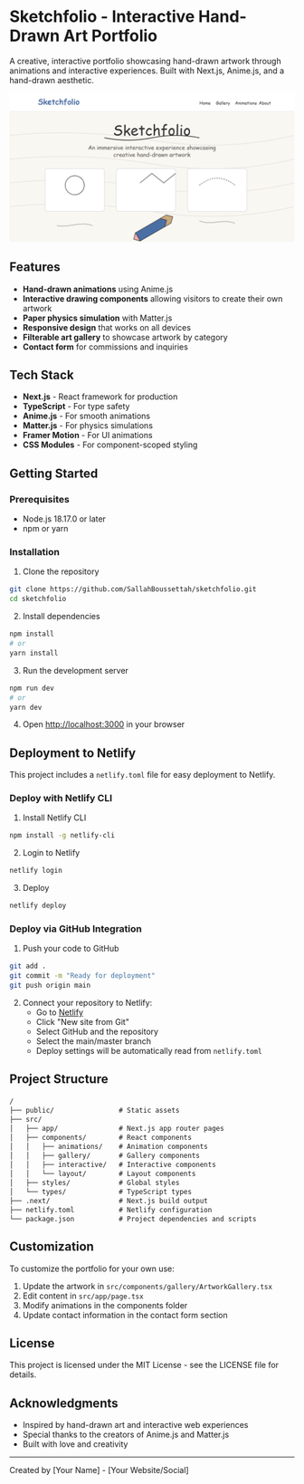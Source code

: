 # Sketchfolio - Interactive Hand-Drawn Art Portfolio

A creative, interactive portfolio showcasing hand-drawn artwork through animations and interactive experiences. Built with Next.js, Anime.js, and a hand-drawn aesthetic.

![Sketchfolio](public/screenshots/preview.png)

## Features

- **Hand-drawn animations** using Anime.js
- **Interactive drawing components** allowing visitors to create their own artwork
- **Paper physics simulation** with Matter.js
- **Responsive design** that works on all devices
- **Filterable art gallery** to showcase artwork by category
- **Contact form** for commissions and inquiries

## Tech Stack

- **Next.js** - React framework for production
- **TypeScript** - For type safety
- **Anime.js** - For smooth animations
- **Matter.js** - For physics simulations
- **Framer Motion** - For UI animations
- **CSS Modules** - For component-scoped styling

## Getting Started

### Prerequisites

- Node.js 18.17.0 or later
- npm or yarn

### Installation

1. Clone the repository
```bash
git clone https://github.com/SallahBoussettah/sketchfolio.git
cd sketchfolio
```

2. Install dependencies
```bash
npm install
# or
yarn install
```

3. Run the development server
```bash
npm run dev
# or
yarn dev
```

4. Open [http://localhost:3000](http://localhost:3000) in your browser

## Deployment to Netlify

This project includes a `netlify.toml` file for easy deployment to Netlify.

### Deploy with Netlify CLI

1. Install Netlify CLI
```bash
npm install -g netlify-cli
```

2. Login to Netlify
```bash
netlify login
```

3. Deploy
```bash
netlify deploy
```

### Deploy via GitHub Integration

1. Push your code to GitHub
```bash
git add .
git commit -m "Ready for deployment"
git push origin main
```

2. Connect your repository to Netlify:
   - Go to [Netlify](https://app.netlify.com/)
   - Click "New site from Git"
   - Select GitHub and the repository
   - Select the main/master branch
   - Deploy settings will be automatically read from `netlify.toml`

## Project Structure

```
/
├── public/                # Static assets
├── src/
│   ├── app/               # Next.js app router pages
│   ├── components/        # React components
│   │   ├── animations/    # Animation components
│   │   ├── gallery/       # Gallery components
│   │   ├── interactive/   # Interactive components
│   │   └── layout/        # Layout components
│   ├── styles/            # Global styles
│   └── types/             # TypeScript types
├── .next/                 # Next.js build output
├── netlify.toml           # Netlify configuration
└── package.json           # Project dependencies and scripts
```

## Customization

To customize the portfolio for your own use:

1. Update the artwork in `src/components/gallery/ArtworkGallery.tsx`
2. Edit content in `src/app/page.tsx`
3. Modify animations in the components folder
4. Update contact information in the contact form section

## License

This project is licensed under the MIT License - see the LICENSE file for details.

## Acknowledgments

- Inspired by hand-drawn art and interactive web experiences
- Special thanks to the creators of Anime.js and Matter.js
- Built with love and creativity

---

Created by [Your Name] - [Your Website/Social]
